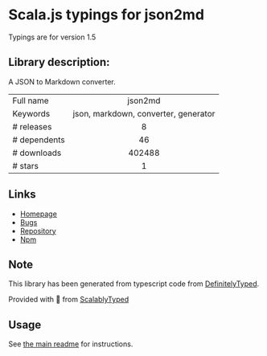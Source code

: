 
# Scala.js typings for json2md

Typings are for version 1.5

## Library description:
A JSON to Markdown converter.

|                    |                 |
| ------------------ | :-------------: |
| Full name          | json2md |
| Keywords           | json, markdown, converter, generator |
| # releases         | 8 |
| # dependents       | 46 |
| # downloads        | 402488 |
| # stars            | 1 |

## Links
- [Homepage](https://github.com/IonicaBizau/json2md#readme)
- [Bugs](https://github.com/IonicaBizau/json2md/issues)
- [Repository](https://github.com/IonicaBizau/json2md)
- [Npm](https://www.npmjs.com/package/json2md)
    


## Note
This library has been generated from typescript code from [DefinitelyTyped](https://definitelytyped.org).

Provided with :purple_heart: from [ScalablyTyped](https://github.com/oyvindberg/ScalablyTyped)

## Usage
See [the main readme](../../readme.md) for instructions.


